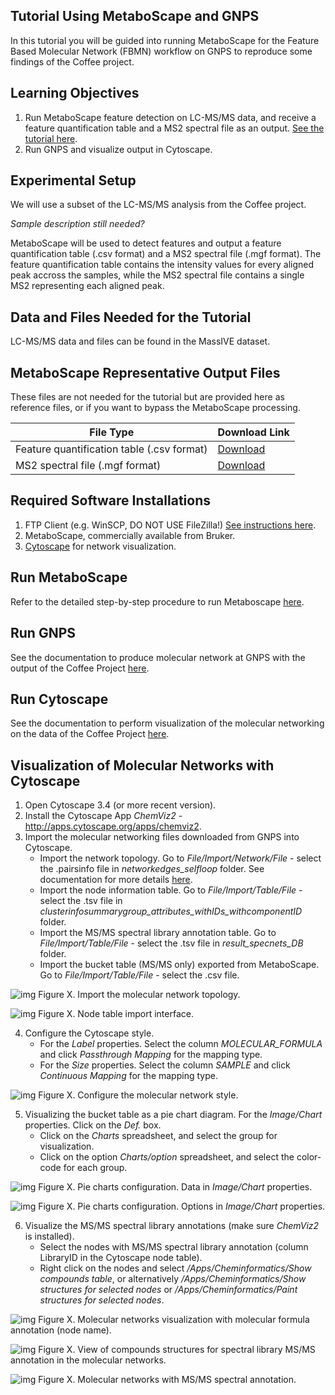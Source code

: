 ## Tutorial Using MetaboScape and GNPS

In this tutorial you will be guided into running MetaboScape for the Feature Based Molecular Network (FBMN) workflow on GNPS to reproduce some findings of the Coffee project.

## Learning Objectives

1. Run MetaboScape feature detection on LC-MS/MS data, and receive a feature quantification table and a MS2 spectral file as an output. [See the tutorial here](../featurebasedmolecularnetworking.md).
2. Run GNPS and visualize output in Cytoscape.

## Experimental Setup

We will use a subset of the LC-MS/MS analysis from the Coffee project. 

*Sample description still needed?* 

MetaboScape will be used to detect features and output a feature quantification table (.csv format) and a MS2 spectral file (.mgf format). The feature quantification table contains the intensity values for every aligned peak accross the samples, while the MS2 spectral file contains a single MS2 representing each aligned peak.

## Data and Files Needed for the Tutorial

LC-MS/MS data and files can be found in the MassIVE dataset.

## MetaboScape Representative Output Files
These files are not needed for the tutorial but are provided here as reference files, or if you want to bypass the MetaboScape processing.

|     File Type    | Download Link          |
| ------------- |------------- |
| Feature quantification table (.csv format) | [Download](https://github.com/lfnothias/GNPSDocumentation/blob/master/docs/tutorials/AG_tutorial_files/MetaboScape-GNPS-Coffee_Tutorial_msmsonly_featuretable.csv) |
| MS2 spectral file (.mgf format) | [Download](https://github.com/lfnothias/GNPSDocumentation/blob/master/docs/tutorials/AG_tutorial_files/MetaboScape-GNPS-Coffee_Tutorial.mgf) |

## Required Software Installations

1. FTP Client (e.g. WinSCP, DO NOT USE FileZilla!) [See instructions here](http://proteomics.ucsd.edu/service/massive/documentation/submit-data/upload-data/).
2. MetaboScape, commercially available from Bruker. 
3. [Cytoscape](http://www.cytoscape.org/download.php) for network visualization.

## Run MetaboScape
Refer to the detailed step-by-step procedure to run Metaboscape [here](../featurebasedmolecularnetworking-with-metaboscape.md).

## Run GNPS

See the documentation to produce molecular network at GNPS with the output of the Coffee Project [here](../featurebasedmolecularnetworking.md).

## Run Cytoscape

See the documentation to perform visualization of the molecular networking on the data of the Coffee Project [here](../featurebasedmolecularnetworking-cytoscape.md).

## Visualization of Molecular Networks with Cytoscape 
1. Open Cytoscape 3.4 (or more recent version).
2. Install the Cytoscape App *ChemViz2* - http://apps.cytoscape.org/apps/chemviz2.
3. Import the molecular networking files downloaded from GNPS into Cytoscape.
    * Import the network topology. Go to *File/Import/Network/File* - select the .pairsinfo file in *networkedges_selfloop* folder. See documentation for more details [here](https://bix-lab.ucsd.edu/display/Public/Cytoscape+3.4+Visualization+and+Analysis+Documentation). 
    * Import the node information table. Go to *File/Import/Table/File* - select the .tsv file in *clusterinfosummarygroup_attributes_withIDs_withcomponentID* folder.
    * Import the MS/MS spectral library annotation table. Go to *File/Import/Table/File* - select the .tsv file in *result_specnets_DB* folder.
    * Import the bucket table (MS/MS only) exported from MetaboScape. Go to *File/Import/Table/File* - select the .csv file.

![img](img/metaboscapeexportforgnps/Cyto3.PNG)
Figure X. Import the molecular network topology.

![img](img/metaboscapeexportforgnps/Cyto6.PNG)
Figure X. Node table import interface.

4. Configure the Cytoscape style.
    * For the *Label* properties. Select the column *MOLECULAR_FORMULA* and click *Passthrough Mapping* for the mapping type.
    * For the *Size* properties. Select the column *SAMPLE* and click *Continuous Mapping* for the mapping type.

![img](img/metaboscapeexportforgnps/Cyto7.PNG)
Figure X. Configure the molecular network style.

5. Visualizing the bucket table as a pie chart diagram. For the *Image/Chart* properties. Click on the *Def.* box. 
    * Click on the *Charts* spreadsheet, and select the group for visualization.
    * Click on the option *Charts/option* spreadsheet, and select the color-code for each group.

![img](img/metaboscapeexportforgnps/Cyto8.PNG)
Figure X. Pie charts configuration. Data in *Image/Chart* properties.

![img](img/metaboscapeexportforgnps/Cyto9.PNG)
Figure X. Pie charts configuration. Options in *Image/Chart* properties.

6. Visualize the MS/MS spectral library annotations (make sure *ChemViz2* is installed).
    * Select the nodes with MS/MS spectral library annotation (column LibraryID in the Cytoscape node table).
    * Right click on the nodes and select */Apps/Cheminformatics/Show compounds table*, or alternatively */Apps/Cheminformatics/Show structures for selected nodes* or */Apps/Cheminformatics/Paint structures for selected nodes*.

![img](img/metaboscapeexportforgnps/Cyto10.PNG)
Figure X. Molecular networks visualization with molecular formula annotation (node name).

![img](img/metaboscapeexportforgnps/Cyto12.PNG)
Figure X. View of compounds structures for spectral library MS/MS annotation in the molecular networks.

![img](img/metaboscapeexportforgnps/Cyto13.PNG)
Figure X. Molecular networks with MS/MS spectral annotation.
